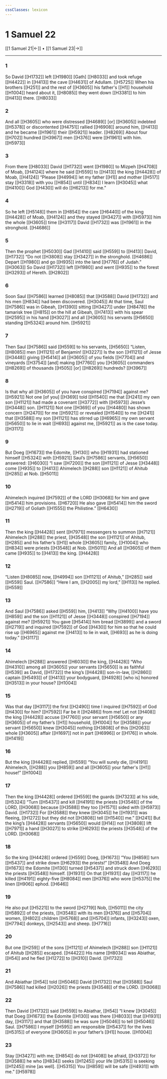 ```yaml
---
cssClasses: lexicon
---
```


# 1 Samuel 22

[[1 Samuel 21|←]] • [[1 Samuel 23|→]]

---

### 1
So David [[H1732]] left [[H1980]] [Gath] [[H8033]] and took refuge [[H4422]] in [[H413]] the cave [[H4631]] of Adullam. [[H5725]] When his brothers [[H251]] and the rest of [[H3605]] his father's [[H1]] household [[H1004]] heard about it, [[H8085]] they went down [[H3381]] to him [[H413]] there. [[H8033]]

### 2
And all [[H3605]] who were distressed [[H4689]] [or] [[H3605]] indebted [[H5378]] or discontented [[H4751]] rallied [[H6908]] around him, [[H413]] and he became [[H1961]] their [[H5921]] leader. [[H8269]] About four [[H702]] hundred [[H3967]] men [[H376]] were [[H1961]] with him. [[H5973]]

### 3
From there [[H8033]] David [[H1732]] went [[H1980]] to Mizpeh [[H4708]] of Moab, [[H4124]] where he said [[H559]] to [[H413]] the king [[H4428]] of Moab, [[H4124]] “Please [[H4994]] let my father [[H1]] and mother [[H517]] stay [[H3318]] with you [[H854]] until [[H834]] I learn [[H3045]] what [[H4100]] God [[H430]] will do [[H6213]] for me.” 

### 4
So he left [[H5148]] them in [[H854]] the care [[H6440]] of the king [[H4428]] of Moab, [[H4124]] and they stayed [[H3427]] with [[H5973]] him the whole [[H3605]] time [[H3117]] David [[H1732]] was [[H1961]] in the stronghold. [[H4686]]

### 5
Then the prophet [[H5030]] Gad [[H1410]] said [[H559]] to [[H413]] David, [[H1732]] “Do not [[H3808]] stay [[H3427]] in the stronghold. [[H4686]] Depart [[H1980]] and go [[H935]] into the land [[H776]] of Judah.” [[H3063]] So David [[H1732]] left [[H1980]] and went [[H935]] to the forest [[H3293]] of Hereth. [[H2802]]

### 6
Soon Saul [[H7586]] learned [[H8085]] that [[H3588]] David [[H1732]] and his men [[H834]] had been discovered. [[H3045]] At that time, Saul [[H7586]] was in Gibeah, [[H1390]] sitting [[H3427]] under [[H8478]] the tamarisk tree [[H815]] on the hill at Gibeah, [[H7413]] with his spear [[H2595]] in his hand [[H3027]] and all [[H3605]] his servants [[H5650]] standing [[H5324]] around him. [[H5921]]

### 7
Then Saul [[H7586]] said [[H559]] to his servants, [[H5650]] “Listen, [[H8085]] men [[H1121]] of Benjamin! [[H3227]] Is the son [[H1121]] of Jesse [[H3448]] giving [[H5414]] all [[H3605]] of you fields [[H7704]] and vineyards [[H3754]] [and] making [[H7760]] you [[H3605]] commanders [[H8269]] of thousands [[H505]] [or] [[H8269]] hundreds? [[H3967]]

### 8
Is that why all [[H3605]] of you have conspired [[H7194]] against me? [[H5921]] Not one [of you] [[H369]] told [[H1540]] me that [[H241]] my own son [[H1121]] had made a covenant [[H3772]] with [[H5973]] Jesse’s [[H3448]] son. [[H1121]] Not one [[H369]] of you [[H4480]] has shown concern [[H2470]] for me [[H5921]] or revealed [[H1540]] to me [[H241]] that [[H3588]] my son [[H1121]] has stirred up [[H6965]] my own servant [[H5650]] to lie in wait [[H693]] against me, [[H5921]] as is the case today. [[H3117]]

### 9
But Doeg [[H1673]] the Edomite, [[H130]] who [[H1931]] had stationed himself [[H5324]] with [[H5921]] Saul’s [[H7586]] servants, [[H5650]] answered: [[H6030]] “I saw [[H7200]] the son [[H1121]] of Jesse [[H3448]] come [[H935]] to [[H413]] Ahimelech [[H288]] son [[H1121]] of Ahitub [[H285]] at Nob. [[H5011]]

### 10
Ahimelech inquired [[H7592]] of the LORD [[H3068]] for him  and gave [[H5414]] him  provisions. [[H6720]] He also gave [[H5414]] him  the sword [[H2719]] of Goliath [[H1555]] the Philistine.” [[H6430]]

### 11
Then the king [[H4428]] sent [[H7971]] messengers to summon [[H7121]] Ahimelech [[H288]] the priest, [[H3548]] the son [[H1121]] of Ahitub, [[H285]] and his father’s [[H1]] whole [[H3605]] family, [[H1004]] who [[H834]] were priests [[H3548]] at Nob. [[H5011]] And all [[H3605]] of them came [[H935]] to [[H413]] the king. [[H4428]]

### 12
“Listen [[H8085]] now, [[H4994]] son [[H1121]] of Ahitub,” [[H285]] said [[H559]] Saul. [[H7586]] “Here I am, [[H2005]] my lord,” [[H113]] he replied. [[H559]]

### 13
And Saul [[H7586]] asked [[H559]] him, [[H413]] “Why [[H4100]] have you [[H859]] and the son [[H1121]] of Jesse [[H3448]] conspired [[H7194]] against me? [[H5921]] You gave [[H5414]] him  bread [[H3899]] and a sword [[H2719]] and inquired [[H7592]] of God [[H430]] for him  so that he could rise up [[H6965]] against me [[H413]] to lie in wait, [[H693]] as he is doing today.” [[H3117]]

### 14
Ahimelech [[H288]] answered [[H6030]] the king, [[H4428]] “Who [[H4310]] among all [[H3605]] your servants [[H5650]] is as faithful [[H539]] as David, [[H1732]] the king’s [[H4428]] son-in-law, [[H2860]] captain [[H5493]] of [[H413]] your bodyguard, [[H4928]] [who is] honored [[H3513]] in your house? [[H1004]]

### 15
Was that day [[H3117]] the first [[H2490]] time I inquired [[H7592]] of God [[H430]] for him? [[H7592]] Far be it [[H2486]] from me!  Let not [[H408]] the king [[H4428]] accuse [[H7760]] your servant [[H5650]] or any [[H3605]] of my father’s [[H1]] household, [[H1004]] for [[H3588]] your servant [[H5650]] knew [[H3045]] nothing [[H3808]] of this [[H2063]] whole [[H3605]] affair [[H1697]] not in part [[H6996]] or [[H176]] in whole. [[H1419]]

### 16
But the king [[H4428]] replied, [[H559]] “You will surely die, [[H4191]] Ahimelech, [[H288]] you [[H859]] and all [[H3605]] your father's [[H1]] house!” [[H1004]]

### 17
Then the king [[H4428]] ordered [[H559]] the guards [[H7323]] at his side, [[H5324]] “Turn [[H5437]] and kill [[H4191]] the priests [[H3548]] of the LORD, [[H3068]] because [[H3588]] they too [[H1571]] sided with [[H5973]] David. [[H1732]] For [[H3588]] they knew [[H3045]] he [[H1931]] was fleeing, [[H1272]] but they did not [[H3808]] tell [[H1540]] me.” [[H241]] But the king’s [[H4428]] servants [[H5650]] would [[H14]] not [[H3808]] lift [[H7971]] a hand [[H3027]] to strike [[H6293]] the priests [[H3548]] of the LORD. [[H3068]]

### 18
So the king [[H4428]] ordered [[H559]] Doeg, [[H1673]] “You [[H859]] turn [[H5437]] and strike down [[H6293]] the priests!” [[H3548]] And Doeg [[H1673]] the Edomite [[H130]] turned [[H5437]] and struck down [[H6293]] the priests [[H3548]] himself. [[H1931]] On that [[H1931]] day [[H3117]] he killed [[H4191]] eighty-five [[H8084]] men [[H376]] who wore [[H5375]] the linen [[H906]] ephod. [[H646]]

### 19
He also put [[H5221]] to the sword [[H2719]] Nob, [[H5011]] the city [[H5892]] of the priests, [[H3548]] with its men [[H376]] and [[H5704]] women, [[H802]] children [[H5768]] and [[H5704]] infants, [[H3243]] oxen, [[H7794]] donkeys, [[H2543]] and sheep. [[H7716]]

### 20
But one [[H259]] of the sons [[H1121]] of Ahimelech [[H288]] son [[H1121]] of Ahitub [[H285]] escaped. [[H4422]] His name [[H8034]] was Abiathar, [[H54]] and he fled [[H1272]] to [[H310]] David. [[H1732]]

### 21
And Abiathar [[H54]] told [[H5046]] David [[H1732]] that [[H3588]] Saul [[H7586]] had killed [[H2026]] the priests [[H3548]] of the LORD. [[H3068]]

### 22
Then David [[H1732]] said [[H559]] to Abiathar, [[H54]] “I knew [[H3045]] that Doeg [[H1673]] the Edomite [[H130]] was there [[H8033]] that [[H1931]] day, [[H3117]] and that [[H3588]] he was sure [[H5046]] to tell [[H5046]] Saul. [[H7586]] I myself [[H595]] am responsible [[H5437]] for the lives [[H5315]] of everyone [[H3605]] in your father’s [[H1]] house. [[H1004]]

### 23
Stay [[H3427]] with me; [[H854]] do not [[H408]] be afraid, [[H3372]] for [[H3588]] he who [[H834]] seeks [[H1245]] your life [[H5315]] is seeking [[H1245]] mine [as well]. [[H5315]] You [[H859]] will be safe [[H4931]] with me.” [[H5978]]

